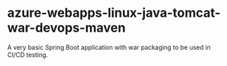 # azure-webapps-linux-java-tomcat-war-devops-maven
A very basic Spring Boot application with war packaging to be used in CI/CD testing.
